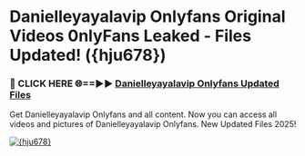 # Danielleyayalavip Onlyfans Original Videos 0nlyFans Leaked - Files Updated! ({hju678})

<h3>🔴 CLICK HERE 🌐==►► <a href="https://tinyurl.com/ms9xzufz" rel="nofollow">Danielleyayalavip Onlyfans Updated Files</a></h3>

Get Danielleyayalavip Onlyfans and all content. Now you can access all videos and pictures of Danielleyayalavip Onlyfans. New Updated Files 2025!

[![{hju678}](https://i.imgur.com/PQ7UWWw.gif)](https://tinyurl.com/ms9xzufz)